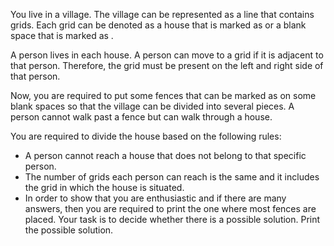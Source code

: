You live in a village. The village can be represented as a line that contains  grids. Each grid can be denoted as a house that is marked as  or a blank space that is marked as .

A person lives in each house. A person can move to a grid if it is adjacent to that person. Therefore, the grid must be present on the left and right side of that person.

Now, you are required to put some fences that can be marked as  on some blank spaces so that the village can be divided into several pieces. A person cannot walk past a fence but can walk through a house. 

You are required to divide the house based on the following rules:

- A person cannot reach a house that does not belong to that specific person.
- The number of grids each person can reach is the same and it includes the grid in which the house is situated.
- In order to show that you are enthusiastic and if there are many answers, then you are required to print the one where most fences are placed.
Your task is to decide whether there is a possible solution. Print the possible solution.